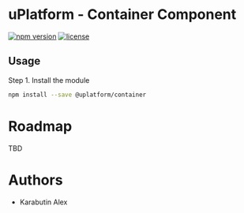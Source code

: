 uPlatform - Container Component
============================

[![npm version](https://badge.fury.io/js/%40uplatform%2Fcontainer.svg)](https://www.npmjs.com/@uplatform/container)
[![license](https://img.shields.io/npm/l/%40uplatform%2Fcontainer.svg)](LICENSE)

## Usage

Step 1. Install the module

```sh
npm install --save @uplatform/container
```

# Roadmap

TBD

# Authors

* Karabutin Alex

